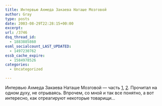 ```yaml
---
title: Интервью Ахмеда Закаева Наташе Мозговой
author: Gray
type: posts
date: 2003-08-29T22:28:15+00:00
excerpt:
url: /3746
dsq_thread_id:
  - 1883885860
esml_socialcount_LAST_UPDATED:
  - 1497230762
essb_cache_expire:
  - 1584978526
categories:
  - Uncategorized

---
```








Интервью Ахмеда Закаева Наташе Мозговой &#8212; часть <a href="http://www.livejournal.com/users/mozgovaya/147651.html" target="_blank">1</a>, <a href="http://www.livejournal.com/users/mozgovaya/147714.html" target="_blank">2</a>. Прочитал на одном духу, не отрываясь. Впрочем, со мной и так все понятно, а вот интересно, как отреагируют некоторые товарищи&#8230;